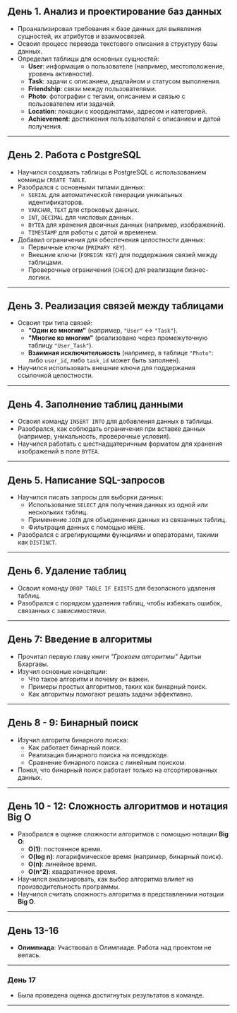 ## День 1. Анализ и проектирование баз данных
- Проанализировал требования к базе данных для выявления сущностей, их атрибутов и взаимосвязей.
- Освоил процесс перевода текстового описания в структуру базы данных.
- Определил таблицы для основных сущностей:
  - **User**: информация о пользователе (например, местоположение, уровень активности).
  - **Task**: задачи с описанием, дедлайном и статусом выполнения.
  - **Friendship**: связи между пользователями.
  - **Photo**: фотографии с тегами, описанием и связью с пользователем или задачей.
  - **Location**: локации с координатами, адресом и категорией.
  - **Achievement**: достижения пользователей с описанием и датой получения.

---

## День 2. Работа с PostgreSQL
- Научился создавать таблицы в PostgreSQL с использованием команды `CREATE TABLE`.
- Разобрался с основными типами данных:
  - `SERIAL` для автоматической генерации уникальных идентификаторов.
  - `VARCHAR`, `TEXT` для строковых данных.
  - `INT`, `DECIMAL` для числовых данных.
  - `BYTEA` для хранения двоичных данных (например, изображений).
  - `TIMESTAMP` для работы с датой и временем.
- Добавил ограничения для обеспечения целостности данных:
  - Первичные ключи (`PRIMARY KEY`).
  - Внешние ключи (`FOREIGN KEY`) для поддержания связей между таблицами.
  - Проверочные ограничения (`CHECK`) для реализации бизнес-логики.

---

## День 3. Реализация связей между таблицами
- Освоил три типа связей:
  - **"Один ко многим"** (например, `"User"` ↔ `"Task"`).
  - **"Многие ко многим"** (реализовано через промежуточную таблицу `"User_Task"`).
  - **Взаимная исключительность** (например, в таблице `"Photo"`: либо `user_id`, либо `task_id` может быть заполнен).
- Научился использовать внешние ключи для поддержания ссылочной целостности.

---

## День 4. Заполнение таблиц данными
- Освоил команду `INSERT INTO` для добавления данных в таблицы.
- Разобрался, как соблюдать ограничения при вставке данных (например, уникальность, проверочные условия).
- Научился работать с шестнадцатеричным форматом для хранения изображений в поле `BYTEA`.

---

## День 5. Написание SQL-запросов
- Научился писать запросы для выборки данных:
  - Использование `SELECT` для получения данных из одной или нескольких таблиц.
  - Применение `JOIN` для объединения данных из связанных таблиц.
  - Фильтрация данных с помощью `WHERE`.
- Разобрался с агрегирующими функциями и операторами, такими как `DISTINCT`.

---

## День 6. Удаление таблиц
- Освоил команду `DROP TABLE IF EXISTS` для безопасного удаления таблиц.
- Разобрался с порядком удаления таблиц, чтобы избежать ошибок, связанных с зависимостями.

---

## День 7: Введение в алгоритмы
- Прочитал первую главу книги *"Грокаем алгоритмы"* Адитьи Бхаргавы.
- Изучил основные концепции:
  - Что такое алгоритм и почему он важен.
  - Примеры простых алгоритмов, таких как бинарный поиск.
  - Как алгоритмы помогают решать задачи эффективно.

---

## День 8 - 9: Бинарный поиск
- Изучил алгоритм бинарного поиска:
  - Как работает бинарный поиск.
  - Реализация бинарного поиска на псевдокоде.
  - Сравнение бинарного поиска с линейным поиском.
- Понял, что бинарный поиск работает только на отсортированных данных.

---

## День 10 - 12: Сложность алгоритмов и нотация Big O
- Разобрался в оценке сложности алгоритмов с помощью нотации **Big O**:
  - **O(1)**: постоянное время.
  - **O(log n)**: логарифмическое время (например, бинарный поиск).
  - **O(n)**: линейное время.
  - **O(n^2)**: квадратичное время.
- Научился анализировать, как выбор алгоритма влияет на производительность программы.
- Научился считать сложность алгоритма в представлениии нотации **Big O**.

---

## День 13-16
- **Олимпиада**: Участвовал в Олимпиаде. Работа над проектом не велась.

---

### День 17
- Была проведена оценка достигнутых результатов в команде.

---
